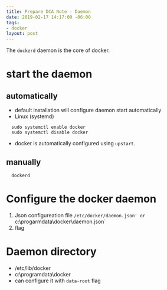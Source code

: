 ```yaml
---
title: Prepare DCA Note - Daemon
date: 2019-02-17 14:17:00 -06:00
tags:
- docker
layout: post
---
```


The `dockerd` daemon is the core of docker. 
<!--more-->

# start the daemon

## automatically
 * default installation will configure daemon start automatically
 * Linux (systemd) 
~~~
  sudo systemctl enable docker
  sudo systemctl disable docker
~~~
 * docker is automatically configured using `upstart`.

 ## manually
~~~
  dockerd
~~~

# Configure the docker daemon
1. Json configureation file 
   `/etc/docker/daemon.json' or
   `c:\progarmdata\docker\daemon.json`
2. flag
   
# Daemon directory
 * /etc/lib/docker
 * c:\programdata\docker
 * can configure it with `data-root` flag